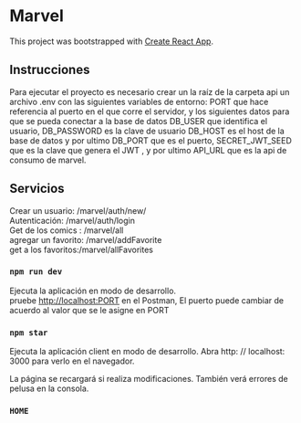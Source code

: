 # Marvel
This project was bootstrapped with [Create React App](https://github.com/facebook/create-react-app).

## Instrucciones 

Para ejecutar el proyecto es necesario crear un la raíz de la carpeta api un archivo .env con las siguientes variables de entorno: PORT 	que hace referencia al puerto en el que corre el servidor,  y los siguientes datos para que se pueda conectar a la base de datos DB_USER que identifica el usuario, DB_PASSWORD es la clave de usuario DB_HOST es el host de la base de datos y por ultimo DB_PORT que es el puerto, SECRET_JWT_SEED que es la clave que genera el JWT , y por ultimo API_URL que es la api de consumo de marvel.   

## Servicios 

 Crear un usuario: /marvel/auth/new/<br />
 Autenticación: /marvel/auth/login<br />
 Get de los comics : /marvel/all<br />
 agregar un favorito: /marvel/addFavorite<br />
 get a los favoritos:/marvel/allFavorites<br />


### `npm run dev`

Ejecuta la aplicación en modo de desarrollo.<br />
 pruebe [http://localhost:PORT](http://localhost:3001) en el Postman, El puerto puede cambiar de acuerdo al valor que se le asigne en PORT


### `npm star`

Ejecuta la aplicación client en modo de desarrollo.
Abra http: // localhost: 3000 para verlo en el navegador.

La página se recargará si realiza modificaciones.
También verá errores de pelusa en la consola.

### `HOME`
